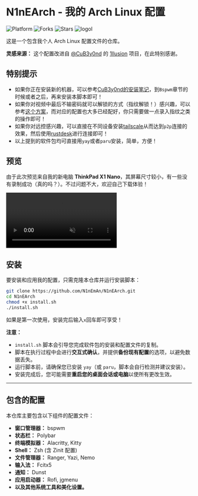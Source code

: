 
# N1nEArch - 我的 Arch Linux 配置
![Platform](https://img.shields.io/badge/platform-ArchLinux-blueviolet)
![Forks](https://img.shields.io/github/forks/N1nEmAn/N1nEArch)
![Stars](https://img.shields.io/github/stars/N1nEmAn/N1nEArch)
![logol](https://github.com/user-attachments/assets/0453049c-ab69-42c0-bf82-d8b4871e52e0)


这是一个包含我个人 Arch Linux 配置文件的仓库。

**灵感来源：**
这个配置改进自 [@CuB3y0nd](https://github.com/CuB3y0nd) 的 [1llusion](https://github.com/CuB3y0nd/1llusion) 项目，在此特别感谢。

## 特别提示

- 如果你正在安装新的机器，可以参考[CuB3y0nd的安装笔记](https://www.assembly.rip/posts/linux/archlinux-configure-note/)，到`Bspwm`章节的时候或者之后，再来安装本脚本即可！
- 如果你对视频中最后不输密码就可以解锁的方式（指纹解锁！）感兴趣，可以参考[这个方案](https://www.cnblogs.com/9man/p/18951122)，而对应的配置也大多已经配好，你只需要做一点录入指纹之类的操作即可！
- 如果你对远控感兴趣，可以直接在不同设备安装[tailscale](https://github.com/tailscale/tailscale)从而达到`p2p`连接的效果，然后使用[rustdesk](https://github.com/rustdesk/rustdesk)进行连接即可！
- 以上提到的软件包均可直接用`yay`或者`paru`安装，简单，方便！

## 预览
由于此次预览来自我的新电脑 **ThinkPad X1 Nano**，其屏幕尺寸较小，有一些没有录制成功（真的吗？）。不过问题不大，欢迎自己下载体验！

<video src="https://github.com/user-attachments/assets/0e88334f-8db1-48e7-885b-ea54c983bcf3" autoplay loop muted></video>



## 安装



要安装和应用我的配置，只需克隆本仓库并运行安装脚本：

```bash
git clone https://github.com/N1nEmAn/N1nEArch.git
cd N1nEArch
chmod +x install.sh
./install.sh
```

如果是第一次使用，安装完后输入`x`回车即可享受！


**注意：**

  * `install.sh` 脚本会引导您完成软件包的安装和配置文件的复制。
  * 脚本在执行过程中会进行**交互式确认**，并提供**备份现有配置**的选项，以避免数据丢失。
  * 运行脚本前，请确保您已安装 `yay`（或 `paru`，脚本会自行检测并建议安装）。
  * 安装完成后，您可能需要**重启您的桌面会话或电脑**以使所有更改生效。

-----

## 包含的配置

本仓库主要包含以下组件的配置文件：

  * **窗口管理器：** bspwm
  * **状态栏：** Polybar
  * **终端模拟器：** Alacritty, Kitty
  * **Shell：** Zsh (含 Zinit 配置)
  * **文件管理器：** Ranger, Yazi, Nemo
  * **输入法：** Fcitx5
  * **通知：** Dunst
  * **应用启动器：** Rofi, jgmenu
  * **以及其他系统工具和美化设置。**

